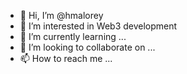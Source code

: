 - 👋 Hi, I’m @hmalorey
- 👀 I’m interested in Web3 development
- 🌱 I’m currently learning ...
- 💞️ I’m looking to collaborate on ...
- 📫 How to reach me ...

<!---
hmalorey/hmalorey is a ✨ special ✨ repository because its `README.md` (this file) appears on your GitHub profile.
You can click the Preview link to take a look at your changes.
--->
